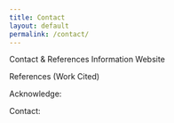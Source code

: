 ```yaml
---
title: Contact
layout: default
permalink: /contact/
---
```


Contact & References Information Website

References (Work Cited)

Acknowledge:

Contact:
